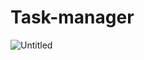 # Task-manager
![Untitled](https://github.com/anvikshik1/Task-manager-MEJN/assets/41194541/3e15fa95-7c24-486b-b64e-df9b5cb9ae90)
